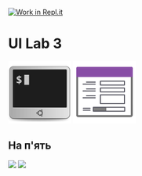 [![Work in Repl.it](https://classroom.github.com/assets/work-in-replit-14baed9a392b3a25080506f3b7b6d57f295ec2978f6f33ec97e36a161684cbe9.svg)](https://classroom.github.com/online_ide?assignment_repo_id=2819331&assignment_repo_type=AssignmentRepo)
# UI Lab 3
![](terminal-icon.png)
![](gui-icon.png)
## На п'ять
![](1.jpg)
![](2.jpg)

